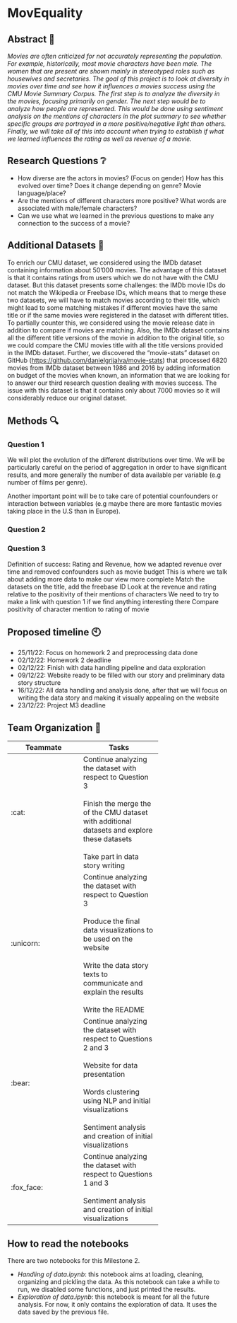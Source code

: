 # MovEquality

## Abstract :memo:
_Movies are often criticized for not accurately representing the population. For example, historically, most movie characters have been male. The women that are present are shown mainly in stereotyped roles such as housewives and secretaries. The goal of this project is to look at diversity in movies over time and see how it influences a movies success using the CMU Movie Summary Corpus. The first step is to analyze the diversity in the movies, focusing primarily on gender. The next step would be to analyze how people are represented. This would be done using sentiment analysis on the mentions of characters in the plot summary to see whether specific groups are portrayed in a more positive/negative light than others. Finally, we will take all of this into account when trying to establish if what we learned influences the rating as well as revenue of a movie._

## Research Questions :grey_question:
- How diverse are the actors in movies? (Focus on gender) How has this evolved over time? Does it change depending on genre? Movie language/place?
- Are the mentions of different characters more positive? What words are associated with male/female characters?
- Can we use what we learned in the previous questions to make any connection to the success of a movie?

## Additional Datasets :fax:
To enrich our CMU dataset, we considered using the IMDb dataset containing information about 50’000 movies. The advantage of this dataset is that it contains ratings from users which we do not have with the CMU dataset. But this dataset presents some challenges: the IMDb movie IDs do not match the Wikipedia or Freebase IDs, which means that to merge these two datasets, we will have to match movies according to their title, which might lead to some matching mistakes if different movies have the same title or if the same movies were registered in the dataset with different titles. To partially counter this, we considered using the movie release date in addition to compare if movies are matching. Also, the IMDb dataset contains all the different title versions of the movie in addition to the original title, so we could compare the CMU movies title with all the title versions provided in the IMDb dataset.
Further, we discovered the “movie-stats” dataset on GitHub (https://github.com/danielgrijalva/movie-stats) that processed 6820 movies from IMDb dataset between 1986 and 2016 by adding information on budget of the movies when known, an information that we are looking for to answer our third research question dealing with movies success. The issue with this dataset is that it contains only about 7000 movies so it will considerably reduce our original dataset. 


## Methods :mag:
### Question 1
We will plot the evolution of the different distributions over time. We will be particularly careful on the period of aggregation in order to have significant results, and more generally the number of data available per variable (e.g number of films per genre).

Another important point will be to take care of potential counfounders or interaction between variables (e.g maybe there are more fantastic movies taking place in the U.S than in Europe).

### Question 2
### Question 3
Definition of success: Rating and Revenue, how we adapted revenue over time and removed confounders such as movie budget
This is where we talk about adding more data to make our view more complete
Match the datasets on the title, add the freebase ID
Look at the revenue and rating relative to the positivity of their mentions of characters
We need to try to make a link with question 1 if we find anything interesting there
Compare positivity of character mention to rating of movie


## Proposed timeline :clock10:
- 25/11/22: Focus on homework 2 and preprocessing data done
- 02/12/22: Homework 2 deadline
- 02/12/22: Finish with data handling pipeline and data exploration
- 09/12/22: Website ready to be filled with our story and preliminary data story structure
- 16/12/22: All data handling and analysis done, after that we will focus on writing the data story and making it visually appealing on the website
- 23/12/22: Project M3 deadline


## Team Organization :raised_hands:

<table class="tg" style="undefined;table-layout: fixed; width: 342px">
<colgroup>
<col style="width: 164px">
<col style="width: 178px">
</colgroup>
<thead>
  <tr>
    <th class="tg-0lax">Teammate</th>
    <th class="tg-0lax">Tasks</th>
  </tr>
</thead>
<tbody>
  <tr>
    <td class="tg-0lax">:cat:</td>
    <td class="tg-0lax">Continue analyzing the dataset with respect to Question 3<br><br>Finish the merge the of the CMU dataset with additional datasets and explore these datasets<br><br>Take part in data story writing</td>
  </tr>
  <tr>
    <td class="tg-0lax">:unicorn:</td>
    <td class="tg-0lax">Continue analyzing the dataset with respect to Question 3<br><br>Produce the final data visualizations to be used on the website<br><br>Write the data story texts to communicate and explain the results<br><br>Write the README</td>
  </tr>
  <tr>
    <td class="tg-0lax">:bear:</td>
    <td class="tg-0lax">Continue analyzing the dataset with respect to Questions 2 and 3<br><br>Website for data presentation<br><br>Words clustering using NLP and initial visualizations<br><br>Sentiment analysis and creation of initial visualizations</td>
  </tr>
  <tr>
    <td class="tg-0lax">:fox_face:</td>
    <td class="tg-0lax">Continue analyzing the dataset with respect to Questions 1 and 3<br><br>Sentiment analysis and creation of initial visualizations</td>
  </tr>
</tbody>
</table>


## How to read the notebooks
There are two notebooks for this Milestone 2.
- _Handling of data.ipynb_: this notebook aims at loading, cleaning, organizing and pickling the data. As this notebook can take a while to run, we disabled some functions, and just printed the results.
- _Exploration of data.ipynb_: this notebook is meant for all the future analysis. For now, it only contains the exploration of data. It uses the data saved by the previous file.
